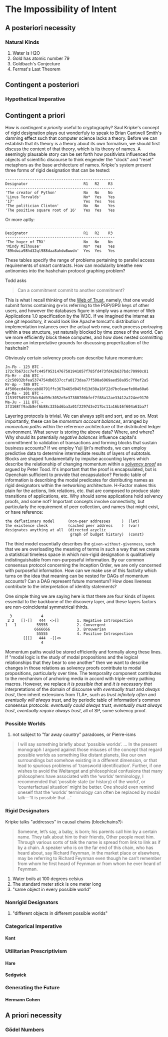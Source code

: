 # The Impossibility of Intent

## A posteriori necessity

### Natural Kinds

1. Water is H2O
2. Gold has atomic number 79
3. Goldbach's Conjecture
4. Fermat's Last Theorem

## Contingent a posteriori

### Hypothetical Imperative

## Contingent a priori

How is *contingent a priority* useful to cryptography? Saul Kripke's concept
of rigid designation plays out wonderfuly to speak to Brian Cantwell Smith's
damning effect such that computer science lacks a theory. Before we can
establish that its theory is a theory about its own formalism, we should
first discuss the content of that theory, which is its theory of names. A
seemingly plausable story can be set forth how positivists influenced
the objects of scientific discourse to think engender the "clock" and
"reset" metaphors as the base architecture of names. Kripke's system
present three forms of rigid designation that can be tested:

    -------------------------------------------------
    Designator                         R1   R2    R3
    -------------------------------------------------
    'The creator of Python'            No   No    No
    'Linus Torvalds'                   No*  Yes   Yes
    '17'                               Yes  Yes   Yes
    'The politician Clinton'           No   No    Yes
    'The positive square root of 16'   Yes  Yes   Yes

Or more aptly:

    -------------------------------------------------
    Designator                         R1   R2    R3
    -------------------------------------------------
    'The buyer of TRX'                 No   No    No
    'Mindy Milhouse'                   No*  Yes   Yes
    '89hdwia98hd32ql988daa8ahdw8wwdn'  Yes  Yes   Yes

These tables specify the range of problems pertaining to parallel access
requirements of smart contracts. How can modularity breathe new
antinomies into the hashchain protocol graphing problem?

Todd asks

<blockquote>
Can a commitment commit to another commitment?
</blockquote>

This is what I recall thinking of the [Web of Trust](http://xmlns.com/wot/0.1/#term_PubKey),
namely, that one would submit forms containing `@rel`s referring to the
PGP/GPG keys of other users, and however the databases figure in simply
was a manner of Web Applications 1.0 specification by the W3C. If we imagined
the internet as one git repository, it would look like Apache tomcat's
distribution of implementation instances over the actual web now, each
process portraying within a tree structure, yet naturally blocked
by time zones of the world. Can we more efficiently block these
computes, and how does nested committing become an interpretative
grounds for discussing propertization of the hashchain?

Obviously certain solvency proofs can describe future momentum:

    Jn-Fb - 123 BTC - 172c7b672cc7efc445f95314767501941057f785fd473fd42b637bdc70990c81
    Fb-Mr - 456 BTC - c2c50932bfea5374754db6537ccfa0173daa77f508a6969aed58a95c7f0ef2a5
    Mr-Ap - 789 BTC - 4f506ecd48bccab88791ffc367b465d045fd13d38a18f22d7bc6eaefe00a60a6
    Ap-Ma - 101 BTC - 1153975d93715dc64d99c3052e5e37380700bfef7f88a12ae33412a224ee9170
    Ma-Ju - 111 BTC - 3f3168ff9adb8ef6b88c335bd6ba3a01f2297d3e217bc11a16b16f604a61ba7f

Layering protocols is trivial. We can always split and sort, and so on. Most
importantly, these can be *momentum account balances*, arranged by
*momentum paths* within the reference architecture of the distributed
ledger environment. What server is storing the above data? Where, and
where? Why should its potentially *negative balances* influence capital's
committment to validation of transactions and forming blocks that
sustain business accounts? If we employ Yuji Ijiri's methods, we can
employ predictive data to determine intermediate results of
layers of subtotals. Blocks are shaped fundamentally by impulse accounting
layers which describe the relationship of changing momentum within
a [*solvency proof*](https://petertodd.org/2016/commitments-and-single-use-seals#nested-commitments) as argued by Peter Tood. It's important that the proof is encapsulated, but is Openchain sufficient to provide
that encapsulation? Periodic table of information is describing
the modal predicates for distributing names as rigid designators within
the networking architecture. H-Factor makes this plain for the actions,
link relations, etc. that are composed to produce state transitions of
applications, etc. Why should some applications hold solvency proofs, and some
not? Important concepts involve connectivity, but particularly the
requirement of peer collection, and names that might exist, or
have reference:

    the deflationary model      (non-peer addresses     )  (let)
    the existence check         (cached peer address    )  (var)
    designates anything at all  (directed acyclic
                                 graph of budget history)  (const)

The third model essentially describes the `given-without-givenness`, such that
we are overloading the meaning of terms in such a way that we create
a statistical timeless space in which non-rigid designation is
qualitatively indistinguishable from non-purposeful information.
By our common consensus protocol concerning the Inception Order,
we are only concerned with purposeful information. How can we make use of
this factivity which turns on the idea that meaning can be nested
for DAGs of momentum accounts? Can a DAG represent future momentum?
How does liveness contribute to the interpretation of identity statements?

One simple thing we are saying here is that there are four kinds of
layers essential to the backbone of the discovery layer, and
these layers factors are non-coincidental symmetrical thirds.

      3             4
     2 2   []-[]   444  <>[]        1. Negative Introspection
    1   1         55555             2. Convergent
                 6666666            3. Brouwerian
                  55555             4. Positive Introspection
            [][]   444  -[]<>
                    4

Momentum paths would be stored efficiently and formally along these lines. If
"modal logic is the study of modal propositions and the logical relationships
that they bear to one another" then we want to describe changes in those
relations as solvency proofs contribute to modal propositions, particularly
over time. The temporality component contributes to the mechanism
of anchoring media in accord with triple-entry pathing macros. However,
we replace *it is possible that* and *it is necessary that* interpretations
of the domain of discourse with *eventually trust* and *always trust*,
then inherit extensions from TLA+, such as *trust infinitely often* and
*eventually will always trust*, and by periodic table of information's
common consensus protocols: *eventually could always trust*,
*eventually must always trust*, *eventually require always trust*, all of
SP, some solvency proof.

### Possible Worlds
1. not subject to "far away country" paradoxes, or Pierre-isms

<blockquote>
<p>
  I will say something briefly about ‘possible worlds’. ... In the present
  monograph I argued against those misuses of the concept that regard possible
  worlds as something like distant planets, like our own surroundings but
  somehow existing in a different dimension, or that lead to spurious problems
  of ‘transworld identification’. Further, if one wishes to avoid the Weltangst
  and philosophical confusions that many philosophers have associated with
  the ‘worlds’ terminology, I recommended that ‘possible state (or history)
  of the world’, or ‘counterfactual situation’ might be better. One should even
  remind oneself that the ‘worlds’ terminology can often be replaced by modal
  talk—‘It is possible that ...’
</p>
</blockquote>

### Rigid Designators

Kripke talks "addresses" in causal chains (blockchains?):

<blockquote>
<p>
  Someone, let’s say, a baby, is born; his parents call him by a certain name.
  They talk about him to their friends, Other people meet him. Through various
  sorts of talk the name is spread from link to link as if by a chain. A speaker
  who is on the far end of this chain, who has heard about, say Richard Feynman,
  in the market place or elsewhere, may be referring to Richard Feynman even
  though he can’t remember from whom he first heard of Feynman or from whom he
  ever heard of Feynman.
</p>
</blockquote>

1. Water boils at 100 degrees celsius
2. The standard meter stick is one meter long
3. "same object in every possible world"

### Nonrigid Designators

1. "different objects in different possible worlds"

### Categorical Imperative
#### Kant
### Utilitarian Prescriptivism
#### Hare
#### Sedgwick
### Generating the Future
#### Hermann Cohen

## A priori necessity
### Gödel Numbers
